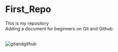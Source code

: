 # First_Repo
This is my repository</br>
Adding a document for beginners on Git and Github</br></br>


![gitandgithub](https://user-images.githubusercontent.com/29675122/47169267-aaa2a480-d320-11e8-9843-6fb116eda35a.png)
